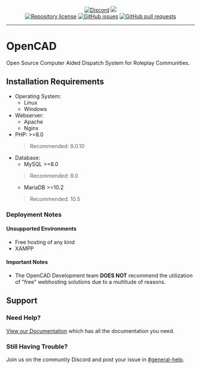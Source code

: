 <p align="center">
<a rel="noopener" href="http://discord.io/opencadproject"><img alt="Discord" src="https://img.shields.io/discord/352884538676084756?color=blue&logo=discord&logoColor=white&style=plastic"></a>
<a rel="noopener" href="https://opencollective.com/101schemesio/projects/opencad"><img src="https://img.shields.io/badge/Support%20OpenCAD-%20-green?style=plastic"></a>
<br />
<a rel="noopener" href="https://github.com/opencad-community/opencad/blob/master/LICENSE"><img alt="Repository license" src="https://img.shields.io/github/license/opencad-community/opencad?color=green&style=plastic"></a>
<a rel="noopener" href="https://github.com/opencad-community/opencad/issues"><img alt="GitHub issues" src="https://img.shields.io/github/issues/opencad-community/opencad?style=plastic"></a>
<a rel="noopener" href="https://github.com/opencad-community/opencad/pulls"><img alt="GitHub pull requests" src="https://img.shields.io/github/issues-pr/opencad-community/opencad?style=plastic"></a>
</p>

-------------------

# OpenCAD
Open Source Computer Aided Dispatch System for Roleplay Communities.

## Installation Requirements
* Operating System: 
	* Linux
	* Windows
* Webserver:
	* Apache
	* Nginx
* PHP: >=8.0
	>Recommended: 8.0.10
* Database:
	* MySQL >=8.0
	>Recommended: 8.0
	* MariaDB >=10.2
	>Recommended: 10.5

### Deployment Notes

#### Unsupported Environments
* Free hosting of any kind
* XAMPP

#### Important Notes
* The OpenCAD Development team **DOES NOT** recommend the utilization of "free" webhosting solutions due to a multitude of reasons.

## Support

### Need Help?
[View our Documentation](https://docs.opencad.io) which has all the documentation you need.

### Still Having Trouble?
Join us on the community Discord and post your issue in [#general-help](http://discord.io/opencadproject).